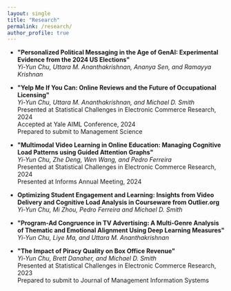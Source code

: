 ```yaml
---
layout: single
title: "Research"
permalink: /research/
author_profile: true
---
```


- **"Personalized Political Messaging in the Age of GenAI: Experimental Evidence from the 2024 US Elections"** <br/>
*Yi-Yun Chu, Uttara M. Ananthakrishnan, Ananya Sen, and Ramayya Krishnan* <br/>

- **"Yelp Me If You Can: Online Reviews and the Future of Occupational Licensing"** <br/>
*Yi-Yun Chu, Uttara M. Ananthakrishnan, and Michael D. Smith* <br/>
Presented at Statistical Challenges in Electronic Commerce Research, 2024 <br/>
Accepted at Yale AIML Conference, 2024 <br/>
Prepared to submit to Management Science 

- **"Multimodal Video Learning in Online Education: Managing Cognitive Load Patterns using Guided Attention Graphs"** <br/>
*Yi-Yun Chu, Zhe Deng, Wen Wang, and Pedro Ferreira*<br/>
Presented  at Statistical Challenges in Electronic Commerce Research, 2024 <br/>
Presented at Informs Annual Meeting, 2024

- **Optimizing Student Engagement and Learning: Insights from Video Delivery and Cognitive Load Analysis in Courseware from Outlier.org** <br/>
*Yi-Yun Chu, Mi Zhou, Pedro Ferreira and Michael D. Smith*

- **"Program-Ad Congruence in TV Advertising: A Multi-Genre Analysis of Thematic and Emotional Alignment Using Deep Learning Measures"** <br/>
*Yi-Yun Chu, Liye Ma, and Uttara M. Ananthakrishnan*

- **"The Impact of Piracy Quality on Box Office Revenue"** <br/>
*Yi-Yun Chu, Brett Danaher, and Michael D. Smith* <br/>
Presented at Statistical Challenges in Electronic Commerce Research, 2023 <br/>
Prepared to submit to Journal of Management Information Systems 

